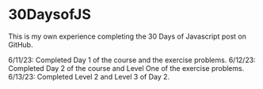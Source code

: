 # 30DaysofJS
This is my own experience completing the 30 Days of Javascript post on GitHub. 

6/11/23: Completed Day 1 of the course and the exercise problems.
6/12/23: Completed Day 2 of the course and Level One of the exercise problems.
6/13/23: Completed Level 2 and Level 3 of Day 2.
